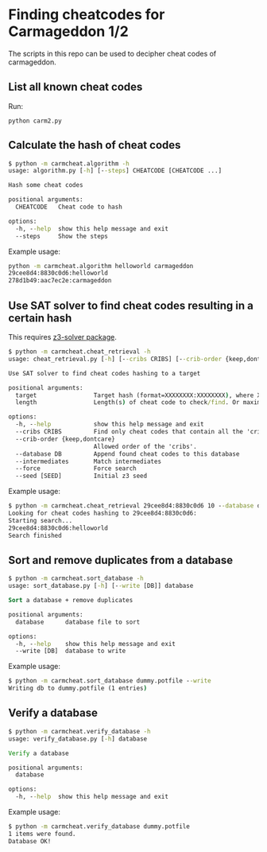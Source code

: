 # Finding cheatcodes for Carmageddon 1/2

The scripts in this repo can be used to decipher cheat codes of carmageddon.

## List all known cheat codes

Run:
```
python carm2.py
```

## Calculate the hash of cheat codes

```cmd
$ python -m carmcheat.algorithm -h
usage: algorithm.py [-h] [--steps] CHEATCODE [CHEATCODE ...]

Hash some cheat codes

positional arguments:
  CHEATCODE   Cheat code to hash

options:
  -h, --help  show this help message and exit
  --steps     Show the steps
```

Example usage:
```cmd
python -m carmcheat.algorithm helloworld carmageddon
29cee8d4:8830c0d6:helloworld
278d1b49:aac7ec2e:carmageddon
```

## Use SAT solver to find cheat codes resulting in a certain hash

This requires [z3-solver package](https://pypi.org/project/z3-solver/).

```cmd
$ python -m carmcheat.cheat_retrieval -h
usage: cheat_retrieval.py [-h] [--cribs CRIBS] [--crib-order {keep,dontcare}] [--database DB] [--intermediates] [--force] [--seed [SEED]] target length

Use SAT solver to find cheat codes hashing to a target

positional arguments:
  target                Target hash (format=XXXXXXXX:XXXXXXXX), where X is hexadecimal
  length                Length(s) of cheat code to check/find. Or maximum length when checking intermediates.

options:
  -h, --help            show this help message and exit
  --cribs CRIBS         Find only cheat codes that contain all the 'cribs'. Use ',' as a separator.
  --crib-order {keep,dontcare}
                        Allowed order of the 'cribs'.
  --database DB         Append found cheat codes to this database
  --intermediates       Match intermediates
  --force               Force search
  --seed [SEED]         Initial z3 seed
```

Example usage:
```cmd
$ python -m carmcheat.cheat_retrieval 29cee8d4:8830c0d6 10 --database dummy.potfile
Looking for cheat codes hashing to 29cee8d4:8830c0d6:
Starting search...
29cee8d4:8830c0d6:helloworld
Search finished
```

## Sort and remove duplicates from a database
```cmd
$ python -m carmcheat.sort_database -h
usage: sort_database.py [-h] [--write [DB]] database

Sort a database + remove duplicates

positional arguments:
  database      database file to sort

options:
  -h, --help    show this help message and exit
  --write [DB]  database to write
```

Example usage:
```cmd
$ python -m carmcheat.sort_database dummy.potfile --write
Writing db to dummy.potfile (1 entries)
```

## Verify a database
```cmd
$ python -m carmcheat.verify_database -h
usage: verify_database.py [-h] database

Verify a database

positional arguments:
  database

options:
  -h, --help  show this help message and exit
```
Example usage:
```cmd
$ python -m carmcheat.verify_database dummy.potfile
1 items were found.
Database OK!
```
